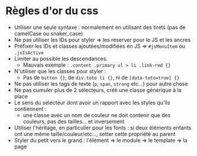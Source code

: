 Règles d'or du css
=================

* Utiliser une seule syntaxe : normalement en utilisant des tirets (pas de camelCase ou snaker_case)
* Ne pas utiliser les IDs pour styler => les réserver pour le JS et les ancres
* Préfixer les IDs et classes ajoutées/modifiées en JS => `#jsMenuItem` ou `.jsIsActive`
* Limiter au possible les descendances. 
  * Mauvais exemple : `.content .primary ul > li .link-red {}`
* N'utiliser que les classes pour styler : 
  * Pas de `button {}`, de `div.toto li {}`, ni de `[data-toto=true] {}`
* Ne pas utiliser les tags de texte (`p`, `span`, `strong` etc...) pour autre chose
* Ne pas cumuler plus de 2 sélecteurs, créé une classe générique à la place
* Le sens du sélecteur dont avoir un rapport avec les styles qu'ils contiennent : 
  * une classe avec un nom de couleur ne doit contenir que des couleurs, pas des tailles... et inversement
* Utiliser l'héritage, en particulier pour les fonts : si deux éléments enfants ont une même taille/couleur/etc..., setter cette propriété au parent
* Styler du petit vers le grand : l'élément => le module => le template => la page
